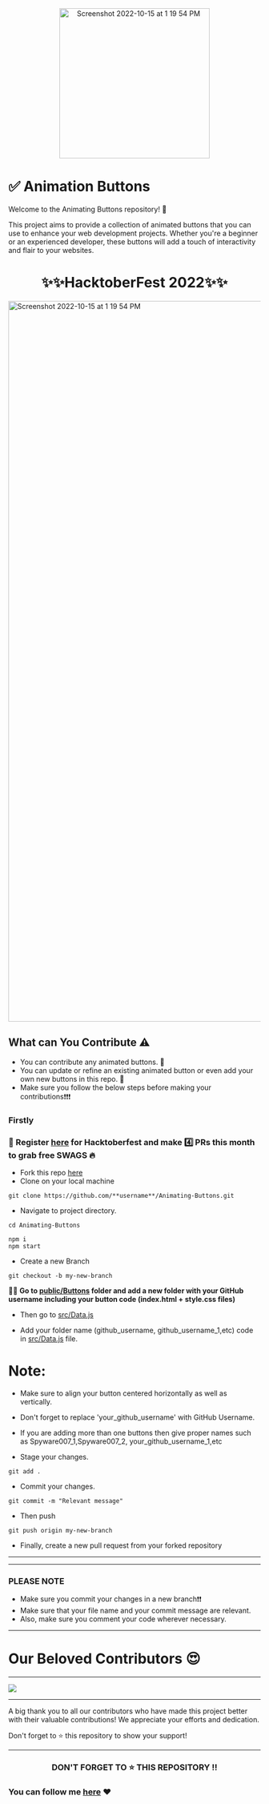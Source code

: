 
<div align="center">
<img width="300"  alt="Screenshot 2022-10-15 at 1 19 54 PM" src="https://user-images.githubusercontent.com/89961974/195978518-289c02ba-5643-4424-ab5e-d7947a09140c.png">
</div>


# ✅ Animation Buttons 


Welcome to the Animating Buttons repository! 🎉

This project aims to provide a collection of animated buttons that you can use to enhance your web development projects. Whether you're a beginner or an experienced developer, these buttons will add a touch of interactivity and flair to your websites.
<h1 align="center">✨✨HacktoberFest 2022✨✨</h1>
<img width="1440" alt="Screenshot 2022-10-15 at 1 19 54 PM" src="https://user-images.githubusercontent.com/89961974/195976027-407986aa-6865-4462-859d-b5e4d2deeb64.png">

## What can You Contribute ⚠️ 
* You can contribute any animated buttons. 🤩
* You can update or refine an existing animated button  or even add your own new buttons in this repo. 🚀
* Make sure you follow the below steps before making your contributions❗❗❗

### Firstly
### 📢 Register [here](https://hacktoberfest.com/) for Hacktoberfest and make 4️⃣ PRs this month to grab free SWAGS 🔥

- Fork this repo <!-- Place this tag where you want the button to render. -->
<a class="github-button" href="https://github.com/Spyware007/Animating-Buttons/fork" data-color-scheme="no-preference: light_high_contrast; light: light_high_contrast; dark: dark;" data-icon="octicon-repo-forked" data-size="large" data-show-count="true" aria-label="Fork Princeton21/Data-Structures-and-Algorithms on GitHub">here</a>
- Clone on your local machine

```terminal
git clone https://github.com/**username**/Animating-Buttons.git
```
- Navigate to project directory.
```terminal
cd Animating-Buttons
```

```terminal
npm i
npm start
```

- Create a new Branch

```
git checkout -b my-new-branch
```

🚀🚀  **Go to [public/Buttons](https://github.com/Spyware007/Animating-Buttons/blob/main/src/components/Main/Main.jsx) folder and add a new folder with your GitHub username including your button code (index.html + style.css files)**

- Then go to [src/Data.js](https://github.com/Spyware007/Animating-Buttons/blob/main/src/Data.js)

- Add your folder name (github_username, github_username_1,etc) code in [src/Data.js](https://github.com/Spyware007/Animating-Buttons/blob/main/src/Data.js) file.

# Note: 
- Make sure to align your button centered horizontally as well as vertically.
- Don't forget to replace 'your_github_username' with GitHub Username.
- If you are adding more than one buttons then give proper names such as Spyware007_1,Spyware007_2, your_github_username_1,etc

- Stage your changes. 
```
git add .
```
- Commit your changes.

```
git commit -m "Relevant message"
```
- Then push 
```
git push origin my-new-branch
```
- Finally, create a new pull request from your forked repository
----


----
### PLEASE NOTE

* Make sure you commit your changes in a new branch❗❗
* Make sure that your file name and your commit message are relevant. 
* Also, make sure you comment your code wherever necessary. 

----

# Our Beloved Contributors 😍

---

<a href="https://github.com/Spyware007/Animating-Buttons/graphs/contributors">
  <img align="center" src="https://contrib.rocks/image?max=100&repo=Spyware007/Animating-Buttons" />
</a>

---

A big thank you to all our contributors who have made this project better with their valuable contributions! We appreciate your efforts and dedication.

Don't forget to ⭐ this repository to show your support!

---

<h3 align="center"> DON'T FORGET TO ⭐ THIS REPOSITORY !!
</h3> 


###  You can follow me [here](https://github.com/Spyware007) ❤
  
